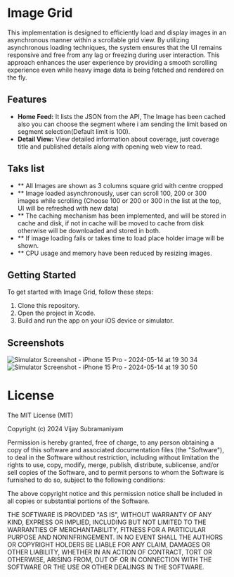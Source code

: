 # Image Grid

This implementation is designed to efficiently load and display images in an asynchronous manner within a scrollable grid view. By utilizing asynchronous loading techniques, the system ensures that the UI remains responsive and free from any lag or freezing during user interaction. This approach enhances the user experience by providing a smooth scrolling experience even while heavy image data is being fetched and rendered on the fly.

## Features

- **Home Feed:** It lists the JSON from the API, The Image has been cached also you can choose the segment where i am sending the limit based on segment selection(Default limit is 100).
- **Detail View:** View detailed information about coverage, just coverage title and published details along with opening web view to read.

## Taks list

- ** All Images are shown as 3 columns square grid with centre cropped
- ** Image loaded asynchronously, user can scroll 100, 200 or 300 images while scrolling (Choose 100 or 200 or 300 in the list at the top, UI will be refreshed with new data)
- ** The caching mechanism has been implemented, and will be stored in cache and disk, if not in cache will be moved to cache from disk otherwise will be downloaded and stored in both.
- ** If image loading fails or takes time to load place holder image will be shown.
- ** CPU usage and memory have been reduced by resizing images.

## Getting Started

To get started with Image Grid, follow these steps:

1. Clone this repository.
2. Open the project in Xcode.
3. Build and run the app on your iOS device or simulator.

## Screenshots
![Simulator Screenshot - iPhone 15 Pro - 2024-05-14 at 19 30 34](https://github.com/iamvijay/ImageGrid/assets/7961006/d4aa796b-fbad-44b2-b02e-36d2736af493)
![Simulator Screenshot - iPhone 15 Pro - 2024-05-14 at 19 30 50](https://github.com/iamvijay/ImageGrid/assets/7961006/60102171-5c99-4b36-b872-c3616a1b8bf1)

# License

 The MIT License (MIT)
 
 Copyright (c) 2024 Vijay Subramaniyam
 
 
 Permission is hereby granted, free of charge, to any person obtaining a copy
 of this software and associated documentation files (the "Software"), to deal
 in the Software without restriction, including without limitation the rights
 to use, copy, modify, merge, publish, distribute, sublicense, and/or sell
 copies of the Software, and to permit persons to whom the Software is
 furnished to do so, subject to the following conditions:
 
 The above copyright notice and this permission notice shall be included in all
 copies or substantial portions of the Software.
 
 THE SOFTWARE IS PROVIDED "AS IS", WITHOUT WARRANTY OF ANY KIND, EXPRESS OR
 IMPLIED, INCLUDING BUT NOT LIMITED TO THE WARRANTIES OF MERCHANTABILITY,
 FITNESS FOR A PARTICULAR PURPOSE AND NONINFRINGEMENT. IN NO EVENT SHALL THE
 AUTHORS OR COPYRIGHT HOLDERS BE LIABLE FOR ANY CLAIM, DAMAGES OR OTHER
 LIABILITY, WHETHER IN AN ACTION OF CONTRACT, TORT OR OTHERWISE, ARISING FROM,
 OUT OF OR IN CONNECTION WITH THE SOFTWARE OR THE USE OR OTHER DEALINGS IN THE
 SOFTWARE.
